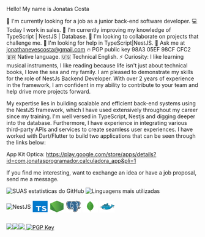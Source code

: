 Hello! My name is Jonatas Costa

🔭 I'm currently looking for a job as a junior back-end software developer.
💻 Today I work in sales.
🌱 I'm currently improving my knowledge of TypeScript | NestJS | Database.
👯 I'm looking to collaborate on projects that challenge me.
🤔 I'm looking for help in TypeScript|NestJS.
💬 Ask me at jonathanevescosta@gmail.com
🔥 PGP public key 98A3 05EF 98CF CFC2
🇧🇷 Native language.
🇺🇸 Technical English.
⚡ Curiosity: I like learning musical instruments, I like reading because life isn't just about technical books, I love the sea and my family.
I am pleased to demonstrate my skills for the role of NestJs Backend Developer. With over 2 years of experience in the framework, I am confident in my ability to contribute to your team and help drive more projects forward.

My expertise lies in building scalable and efficient back-end systems using the NestJS framework, which I have used extensively throughout my career since my training. I'm well versed in TypeScript, Nestjs and digging deeper into the database. Furthermore, I have experience in integrating various third-party APIs and services to create seamless user experiences. I have worked with Dart/Flutter to build two applications that can be seen through the links below:

App Kit Optica: https://play.google.com/store/apps/details?id=com.jonatasprogramador.calculadora_app&pli=1

If you find me interesting, want to exchange an idea or have a job proposal, send me a message.

<!DOCTYPE html>
<html>
<head>
</head>
<body>
  <div class="github-stats">
    <img src="https://github-readme-stats.vercel.app/api?username=JonatasnCosta&show_icons=true&theme=yeblu" alt="SUAS estatísticas do GitHub">
    <img src="https://github-readme-stats.vercel.app/api/top-langs/?username=JonatasnCosta&layout=compact&show_icons=true&theme=yeblu" alt="Linguagens mais utilizadas">
  </div>
</body>
</html>

<div style="display: inline_block"><br>

  <img align="center" alt="NestJS" height="30" width="40" src="https://nestjs.com/img/logo_text.svg">
  
  <img align="center" alt="Joni-Ts" height="30" width="40" src="https://raw.githubusercontent.com/devicons/devicon/master/icons/typescript/typescript-plain.svg">
 
  <img align="center" alt="NodeJS" height="30" width="40" src="https://raw.githubusercontent.com/devicons/devicon/master/icons/nodejs/nodejs-original.svg">

  <img align="center" alt="PostgreSQL" height="30" width="40" src="https://raw.githubusercontent.com/devicons/devicon/master/icons/postgresql/postgresql-original.svg">

  <img align="center" alt="MongoDB" height="30" width="40" src="https://raw.githubusercontent.com/devicons/devicon/master/icons/mongodb/mongodb-original.svg">

  <img align="center" alt="Docker" height="30" width="40" src="https://raw.githubusercontent.com/devicons/devicon/master/icons/docker/docker-original.svg">
</div>

##

[<img src="https://img.shields.io/badge/linkedin-%230077B5.svg?&style=for-the-badge&logo=linkedin&logoColor=white" />](https://www.linkedin.com/in/jonatasncosta/)<a href = "mailto:jonathanevescosta@gmail.com"><img src="https://img.shields.io/badge/-Gmail-%23333?style=for-the-badge&logo=gmail&logoColor=white" target="_blank"></a>[<img src="https://img.shields.io/badge/twitter-%231DA1F2.svg?&style=for-the-badge&logo=twitter&logoColor=white" />](https://twitter.com/Jonatas_nCosta)<a href="https://github.com/JonatasnCosta/JonatasnCosta/blob/master/JonatasCosta_public_key.gpg?subject=PGP%20Key">
  <img src="https://img.shields.io/badge/PGP%20Key-%2300C853.svg?&style=for-the-badge&logo=protonmail&logoColor=white" alt="PGP Key" />
</a>
 



